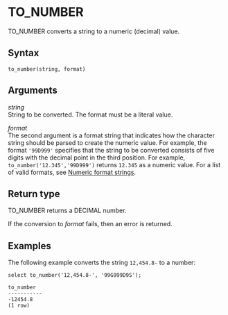 # TO\_NUMBER<a name="r_TO_NUMBER"></a>

TO\_NUMBER converts a string to a numeric \(decimal\) value\. 

## Syntax<a name="r_TO_NUMBER-synopsis"></a>

```
to_number(string, format)
```

## Arguments<a name="r_TO_NUMBER-arguments"></a>

 *string*   
String to be converted\. The format must be a literal value\. 

 *format*   
The second argument is a format string that indicates how the character string should be parsed to create the numeric value\. For example, the format `'99D999'` specifies that the string to be converted consists of five digits with the decimal point in the third position\. For example, `to_number('12.345','99D999')` returns `12.345` as a numeric value\. For a list of valid formats, see [ Numeric format strings](r_Numeric_formating.md)\. 

## Return type<a name="r_TO_NUMBER-return-type"></a>

TO\_NUMBER returns a DECIMAL number\. 

If the conversion to *format* fails, then an error is returned\. 

## Examples<a name="r_TO_NUMBER-examples"></a>

The following example converts the string `12,454.8-` to a number: 

```
select to_number('12,454.8-', '99G999D9S');

to_number
-----------
-12454.8
(1 row)
```